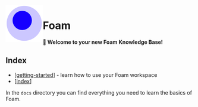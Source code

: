 <img src="attachments/foam-icon.png" width=100 align="left">

# Foam

**👋 Welcome to your new Foam Knowledge Base!**

## Index

- [[getting-started]] - learn how to use your Foam workspace
- [[index]]

In the `docs` directory you can find everything you need to learn the basics of Foam.

[//begin]: # "Autogenerated link references for markdown compatibility"
[getting-started]: getting-started "Getting Started"
[index]: epic-react/index "index"
[//end]: # "Autogenerated link references"

